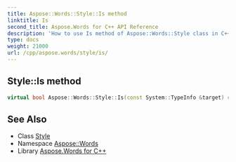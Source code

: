 ```yaml
---
title: Aspose::Words::Style::Is method
linktitle: Is
second_title: Aspose.Words for C++ API Reference
description: 'How to use Is method of Aspose::Words::Style class in C++.'
type: docs
weight: 21000
url: /cpp/aspose.words/style/is/
---
```

## Style::Is method




```cpp
virtual bool Aspose::Words::Style::Is(const System::TypeInfo &target) const override
```

## See Also

* Class [Style](../)
* Namespace [Aspose::Words](../../)
* Library [Aspose.Words for C++](../../../)

